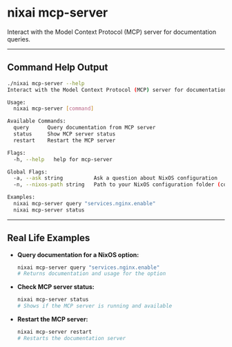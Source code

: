 # nixai mcp-server

Interact with the Model Context Protocol (MCP) server for documentation queries.

---

## Command Help Output

```sh
./nixai mcp-server --help
Interact with the Model Context Protocol (MCP) server for documentation queries.

Usage:
  nixai mcp-server [command]

Available Commands:
  query      Query documentation from MCP server
  status     Show MCP server status
  restart    Restart the MCP server

Flags:
  -h, --help   help for mcp-server

Global Flags:
  -a, --ask string          Ask a question about NixOS configuration
  -n, --nixos-path string   Path to your NixOS configuration folder (containing flake.nix or configuration.nix)

Examples:
  nixai mcp-server query "services.nginx.enable"
  nixai mcp-server status
```

---

## Real Life Examples

- **Query documentation for a NixOS option:**
  ```sh
  nixai mcp-server query "services.nginx.enable"
  # Returns documentation and usage for the option
  ```
- **Check MCP server status:**
  ```sh
  nixai mcp-server status
  # Shows if the MCP server is running and available
  ```
- **Restart the MCP server:**
  ```sh
  nixai mcp-server restart
  # Restarts the documentation server
  ```
